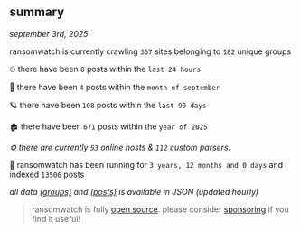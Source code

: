 
## summary
_september 3rd, 2025_

ransomwatch is currently crawling `367` sites belonging to `182` unique groups

⏲ there have been `0` posts within the `last 24 hours`

🦈 there have been `4` posts within the `month of september`

🪐 there have been `108` posts within the `last 90 days`

🏚 there have been `671` posts within the `year of 2025`

_⚙️ there are currently `53` online hosts & `112` custom parsers._

🦕 ransomwatch has been running for `3 years, 12 months and 0 days` and indexed `13506` posts

_all data  [(groups)](http://ransomwhat.telemetry.ltd/groups) and [(posts)](http://ransomwhat.telemetry.ltd/posts) is available in JSON (updated hourly)_

> ransomwatch is fully [open source](https://github.com/joshhighet/ransomwatch#ransomwatch--). please consider [sponsoring](https://github.com/sponsors/joshhighet) if you find it useful!
